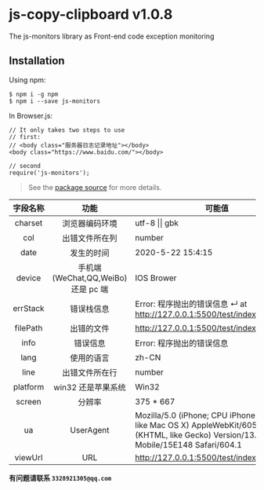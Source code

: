 # js-copy-clipboard v1.0.8

The js-monitors library as Front-end code exception monitoring

## Installation

Using npm:

```shell
$ npm i -g npm
$ npm i --save js-monitors
```

In Browser.js:

```shell
// It only takes two steps to use
// first:
// <body class="服务器日志记录地址"></body>
<body class="https://www.baidu.com/"></body>

// second
require('js-monitors');
```

> See the [package source](https://github.com/nanfeiyan123/js-monitor) for more details.

| 字段名称 |               功能                | 可能值                                                                                                                                      |
| :------: | :-------------------------------: | ------------------------------------------------------------------------------------------------------------------------------------------- |
| charset  |          浏览器编码环境           | utf-8 \|\| gbk                                                                                                                              |
|   col    |          出错文件所在列           | number                                                                                                                                      |
|   date   |            发生的时间             | 2020-5-22 15:4:15                                                                                                                           |
|  device  | 手机端(WeChat,QQ,WeiBo)还是 pc 端 | IOS Brower                                                                                                                                  |
| errStack |            错误栈信息             | Error: 程序抛出的错误信息 ↵ at http://127.0.0.1:5500/test/index.html:48:11                                                                  |
| filePath |            出错的文件             | http://127.0.0.1:5500/test/index.html                                                                                                       |
|   info   |             错误信息              | Error: 程序抛出的错误信息                                                                                                                   |
|   lang   |            使用的语言             | zh-CN                                                                                                                                       |
|   line   |          出错文件所在行           | number                                                                                                                                      |
| platform |        win32 还是苹果系统         | Win32                                                                                                                                       |
|  screen  |              分辨率               | 375 \* 667                                                                                                                                  |
|    ua    |             UserAgent             | Mozilla/5.0 (iPhone; CPU iPhone OS 13_2_3 like Mac OS X) AppleWebKit/605.1.15 (KHTML, like Gecko) Version/13.0.3 Mobile/15E148 Safari/604.1 |
| viewUrl  |                URL                | http://127.0.0.1:5500/test/index.html                                                                                                       |

**有问题请联系 `3328921305@qq.com`**
